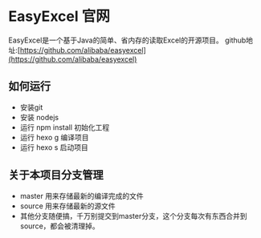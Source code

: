# EasyExcel 官网
EasyExcel是一个基于Java的简单、省内存的读取Excel的开源项目。
github地址:[https://github.com/alibaba/easyexcel](https://github.com/alibaba/easyexcel)
## 如何运行
* 安装git  
* 安装 nodejs
* 运行 npm install 初始化工程
* 运行 hexo g 编译项目
* 运行 hexo s 启动项目
## 关于本项目分支管理
* master 用来存储最新的编译完成的文件
* source 用来存储最新的源文件
* 其他分支随便搞，千万别提交到master分支，这个分支每次有东西合并到source，都会被清理掉。